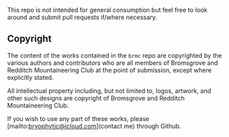 This repo is not intended for general consumption but feel free to look around and submit pull requests if/where necessary.

## Copyright
The content of the works contained in the `brmc` repo are copyrighted by the various authors and contributors who are all members of Bromsgrove and Redditch Mountaineering Club at the point of submission, except where explicitly stated.

All intellectual property including, but not limited to, logos, artwork, and other such designs are copyright of Bromsgrove and Redditch Mountaineering Club.

If you wish to use any part of these works, please [mailto:bryophytic@icloud.com](contact me) through Github.
